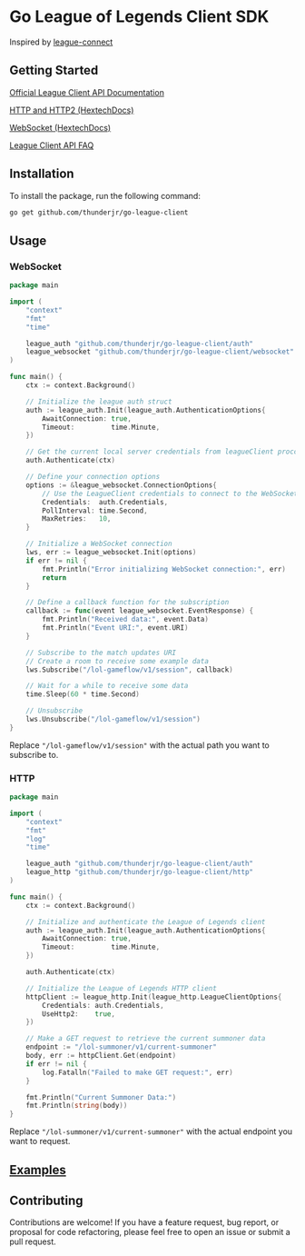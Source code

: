 # Go League of Legends Client SDK

Inspired by [league-connect](https://github.com/matsjla/league-connect)

## Getting Started

[Official League Client API Documentation](https://developer.riotgames.com/docs/lol#league-client-api)

[HTTP and HTTP2 (HextechDocs)](https://hextechdocs.dev/getting-started-with-the-lcu-api/)

[WebSocket (HextechDocs)](https://hextechdocs.dev/getting-started-with-the-lcu-websocket/)

[League Client API FAQ](https://hextechdocs.dev/lcu-api-faq/)

## Installation

To install the package, run the following command:

```bash
go get github.com/thunderjr/go-league-client
```

## Usage

### WebSocket

```go
package main

import (
	"context"
	"fmt"
	"time"

	league_auth "github.com/thunderjr/go-league-client/auth"
	league_websocket "github.com/thunderjr/go-league-client/websocket"
)

func main() {
	ctx := context.Background()

	// Initialize the league auth struct
	auth := league_auth.Init(league_auth.AuthenticationOptions{
		AwaitConnection: true,
		Timeout:         time.Minute,
	})

	// Get the current local server credentials from leagueClient proccess
	auth.Authenticate(ctx)

	// Define your connection options
	options := &league_websocket.ConnectionOptions{
		// Use the LeagueClient credentials to connect to the WebSocket server
		Credentials:  auth.Credentials,
		PollInterval: time.Second,
		MaxRetries:   10,
	}

	// Initialize a WebSocket connection
	lws, err := league_websocket.Init(options)
	if err != nil {
		fmt.Println("Error initializing WebSocket connection:", err)
		return
	}

	// Define a callback function for the subscription
	callback := func(event league_websocket.EventResponse) {
		fmt.Println("Received data:", event.Data)
		fmt.Println("Event URI:", event.URI)
	}

	// Subscribe to the match updates URI
	// Create a room to receive some example data
	lws.Subscribe("/lol-gameflow/v1/session", callback)

	// Wait for a while to receive some data
	time.Sleep(60 * time.Second)

	// Unsubscribe
	lws.Unsubscribe("/lol-gameflow/v1/session")
}
```

Replace `"/lol-gameflow/v1/session"` with the actual path you want to subscribe to.

### HTTP

```go
package main

import (
	"context"
	"fmt"
	"log"
	"time"

	league_auth "github.com/thunderjr/go-league-client/auth"
	league_http "github.com/thunderjr/go-league-client/http"
)

func main() {
	ctx := context.Background()

	// Initialize and authenticate the League of Legends client
	auth := league_auth.Init(league_auth.AuthenticationOptions{
		AwaitConnection: true,
		Timeout:         time.Minute,
	})

	auth.Authenticate(ctx)

	// Initialize the League of Legends HTTP client
	httpClient := league_http.Init(league_http.LeagueClientOptions{
		Credentials: auth.Credentials,
		UseHttp2:    true,
	})

	// Make a GET request to retrieve the current summoner data
	endpoint := "/lol-summoner/v1/current-summoner"
	body, err := httpClient.Get(endpoint)
	if err != nil {
		log.Fatalln("Failed to make GET request:", err)
	}

	fmt.Println("Current Summoner Data:")
	fmt.Println(string(body))
}
```

Replace `"/lol-summoner/v1/current-summoner"` with the actual endpoint you want to request.

## [Examples](https://github.com/thunderjr/go-league-client/tree/master/examples)

## Contributing

Contributions are welcome! If you have a feature request, bug report, or proposal for code refactoring, please feel free to open an issue or submit a pull request.
